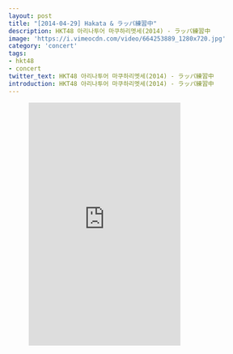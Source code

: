 ```yaml
---
layout: post
title: "[2014-04-29] Hakata & ラッパ練習中"
description: HKT48 아리나투어 마쿠하리멧세(2014) - ラッパ練習中
image: 'https://i.vimeocdn.com/video/664253889_1280x720.jpg'
category: 'concert'
tags:
- hkt48
- concert
twitter_text: HKT48 아리나투어 마쿠하리멧세(2014) - ラッパ練習中
introduction: HKT48 아리나투어 마쿠하리멧세(2014) - ラッパ練習中
---
```

<figure class="video_container">
<iframe src="https://player.vimeo.com/video/240019359" height="480" frameborder="0" webkitallowfullscreen mozallowfullscreen allowfullscreen></iframe>
</figure>
